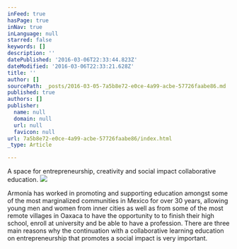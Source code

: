 ```yaml
---
inFeed: true
hasPage: true
inNav: true
inLanguage: null
starred: false
keywords: []
description: ''
datePublished: '2016-03-06T22:33:44.823Z'
dateModified: '2016-03-06T22:33:21.628Z'
title: ''
author: []
sourcePath: _posts/2016-03-05-7a5b8e72-e0ce-4a99-acbe-57726faabe86.md
published: true
authors: []
publisher:
  name: null
  domain: null
  url: null
  favicon: null
url: 7a5b8e72-e0ce-4a99-acbe-57726faabe86/index.html
_type: Article

---
```

A space for entrepreneurship, creativity and social impact collaborative education.
![](https://the-grid-user-content.s3-us-west-2.amazonaws.com/c4af043c-b483-48c2-99aa-e1386df22462.jpg)

Armonía has worked in promoting and supporting education amongst some of the most marginalized communities in Mexico for over 30 years, allowing young men and women from inner cities as well as from some of the most remote villages in Oaxaca to have the opportunity to to finish their high school, enroll at university and be able to have a profession. There are three main reasons why the continuation with a collaborative learning education on entrepreneurship that promotes a social impact is very important.